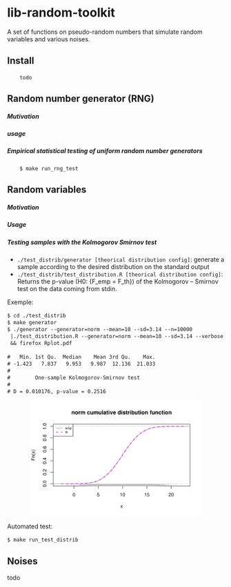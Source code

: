 # lib-random-toolkit

A set of functions on pseudo-random numbers that simulate random variables and various noises.

## Install

```
	todo
```

## Random number generator (RNG)
##### Mutivation
##### usage
##### Empirical statistical testing of uniform random number generators
```
	$ make run_rng_test
```

## Random variables
##### Motivation
##### Usage
##### Testing samples with the Kolmogorov Smirnov test
* `./test_distrib/generator [theorical distribution config]`: generate a sample according to the desired distribution on the standard output
* `./test_distrib/test_distribution.R [theorical distribution config]`: Returns the p-value (H0: {F_emp = F_th}) of the Kolmogorov – Smirnov test on the data coming from stdin.

Exemple:
```
$ cd ./test_distrib
$ make generator
$ ./generator --generator=norm --mean=10 --sd=3.14 --n=10000
 |./test_distribution.R --generator=norm --mean=10 --sd=3.14 --verbose
 && firefox Rplot.pdf

#   Min. 1st Qu.  Median    Mean 3rd Qu.    Max.
# -1.423   7.837   9.953   9.987  12.136  21.033
#
#        One-sample Kolmogorov-Smirnov test
#
# D = 0.010176, p-value = 0.2516
```
<p align="center">
	<img src="/doc/rplotnorm.png" alt="output plot" width="400"/>
</p>

Automated test:
```
$ make run_test_distrib
```


## Noises
todo
